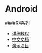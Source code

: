 # Android


####RX系列
* [详细教程](https://github.com/lzyzsd/Awesome-RxJava)
* [中文文档](https://github.com/mcxiaoke/RxDocs)
* [演示项目](https://github.com/vihuela/Lay-s)